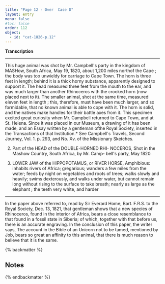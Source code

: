```yaml
---
title: "Page 12 - Over  Case D"
layout: entry
menu: false
#toc: false
order: 112
object:
  - id: "cat-1826-p.12"
---
```


**Transcription**

---

This huge animal was shot by Mr. Campbell's party in the
kingdom of MASHow, South Africa, May 19, 1820, about
1,200 miles northof the Cape ; the body was too unwieldy
for carriage to Cape Town. The horn is three feet in
length; behind it is a thick horny substance, apparently
designed to support it. The head measured three feet
from the mouth to the ear, and was much larger than
another Rhinoceros with the crooked horn (now placed
next to it). The smaller animal, shot at the same time,
measured eleven feet in length ; this, therefore, must have
been much larger, and so formidable, that no known
animal is able to cope with it. The horn is solid, and the
natives make handles for their battle axes from it.
This specimen excited great curiosity when Mr. Campbell
returned to Cape Town, and at St. Helena. Since it was
placed in our Museum, a drawing of it has been made,
and an Essay written by a gentleman ofthe Royal Society,
inserted in the Transactions of that Institution.*
See Campbell's Travels, Second Journey, Vol. 1. p. 293,
and No. Xv. of the Missionary Sketches.

2. Part of the HEAD of the DOUBLE-HORNED RHI-
NOCEROS,
Shot in the Mashow Country, South Africa, by Mr. Camp-
bell's party, May 1820.

3. LOWER JAW of the HIPPOPOTAMUS, or RIVER
HORSE,
Amphibious: inhabits rivers of Africa; gregarious; wanders
a few miles from the water; feeds by night on vegetables
and roots of trees; walks slowły and heavily; swims
dexterously, and walks under water, but cannot remain
long without rising to the surface to take breath; nearly
as large as the elephant ; the teeth very white, and harder

----

In the paper above referred to, read by Sir Everard Home, Bart. F.R.S.
to the Royal Society, Dec. 13, 1821, that gentleman shows that a new species
of Rhinoceros, found in the interior of Africa, bears a close resemblance to that
found in a fossil state in Siberia; of which, together with that before us, there
is an accurate engraving. In the conclusion of this paper, the writer says,
The account in the Bible of an Unicorn not to be tamed, mentioned by Job,
bears so great an affinity to this animal, that there is much reason to believe
that it is the same.

{% backmatter %}

## Notes

{% endbackmatter %}


